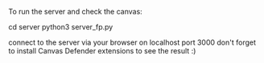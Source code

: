 To run the server and check the canvas:

cd server
python3 server_fp.py


connect to the server via your browser on localhost port 3000
don't forget to install Canvas Defender extensions to see the result :)
